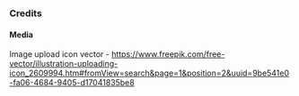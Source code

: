 ### Credits

#### Media

Image upload icon vector - https://www.freepik.com/free-vector/illustration-uploading-icon_2609994.htm#fromView=search&page=1&position=2&uuid=9be541e0-fa06-4684-9405-d17041835be8